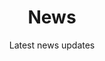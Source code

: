 ---
layout: page
title: News
subtitle: Latest news updates
hero_image: /images/news_background.png
---